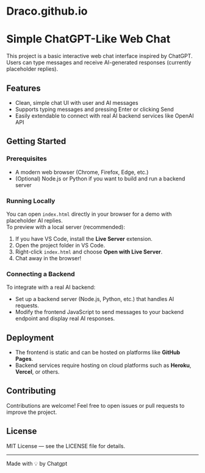 # Draco.github.io


# Simple ChatGPT-Like Web Chat

This project is a basic interactive web chat interface inspired by ChatGPT.  
Users can type messages and receive AI-generated responses (currently placeholder replies).

## Features

- Clean, simple chat UI with user and AI messages  
- Supports typing messages and pressing Enter or clicking Send  
- Easily extendable to connect with real AI backend services like OpenAI API

## Getting Started

### Prerequisites

- A modern web browser (Chrome, Firefox, Edge, etc.)  
- (Optional) Node.js or Python if you want to build and run a backend server  

### Running Locally

You can open `index.html` directly in your browser for a demo with placeholder AI replies.  
To preview with a local server (recommended):

1. If you have VS Code, install the **Live Server** extension.  
2. Open the project folder in VS Code.  
3. Right-click `index.html` and choose **Open with Live Server**.  
4. Chat away in the browser!

### Connecting a Backend

To integrate with a real AI backend:

- Set up a backend server (Node.js, Python, etc.) that handles AI requests.  
- Modify the frontend JavaScript to send messages to your backend endpoint and display real AI responses.

## Deployment

- The frontend is static and can be hosted on platforms like **GitHub Pages**.  
- Backend services require hosting on cloud platforms such as **Heroku**, **Vercel**, or others.

## Contributing

Contributions are welcome! Feel free to open issues or pull requests to improve the project.

## License

MIT License — see the LICENSE file for details.

---

Made with 💡 by Chatgpt
